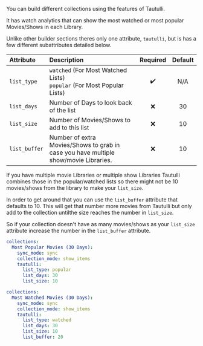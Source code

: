 You can build different collections using the features of Tautulli.

It has watch analytics that can show the most watched or most popular Movies/Shows in each Library. 

Unlike other builder sections theres only one attribute, `tautulli`, but is has a few different subattributes detailed below.

| Attribute | Description | Required | Default |
| :-- | :-- | :--: | :--: |
| `list_type` | `watched` (For Most Watched Lists)<br>`popular` (For Most Popular Lists) | :heavy_check_mark: | N/A |
| `list_days` | Number of Days to look back of the list | :x: | 30 |
| `list_size` | Number of Movies/Shows to add to this list | :x: | 10 |
| `list_buffer` | Number of extra Movies/Shows to grab in case you have multiple show/movie Libraries. | :x: | 10 |

If you have multiple movie Libraries or multiple show Libraries Tautulli combines those in the popular/watched lists so there might not be 10 movies/shows from the library to make your `list_size`. 

In order to get around that you can use the `list_buffer` attribute that defaults to 10. This will get that number more movies from Tautulli but only add to the collection untilthe size reaches the number in `list_size`. 

So if your collection doesn't have as many movies/shows as your `list_size` attribute increase the number in the `list_buffer` attribute.

```yaml
collections:
  Most Popular Movies (30 Days):
    sync_mode: sync
    collection_mode: show_items
    tautulli:
      list_type: popular
      list_days: 30
      list_size: 10
```
```yaml
collections:
  Most Watched Movies (30 Days):
    sync_mode: sync
    collection_mode: show_items
    tautulli:
      list_type: watched
      list_days: 30
      list_size: 10
      list_buffer: 20
```
